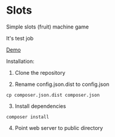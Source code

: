 # Slots
Simple slots (fruit) machine game

It's test job

[Demo](https://www.slots.webinnolab.com/)

Installation: 
1. Clone the repository

2. Rename config.json.dist to config.json
```
cp composer.json.dist composer.json
```

3. Install dependencies

```
composer install
```

4. Point web server to public directory
